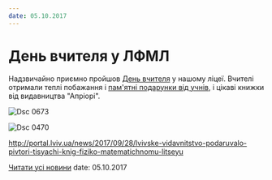 ```yaml
---
date: 05.10.2017
---
```

# День вчителя у ЛФМЛ

Надзвичайно приємно пройшов [День вчителя](/images/blog/день-вчителя-у-лфмл/dsc_0673.jpg) у нашому ліцеї. Вчителі отримали теплі побажання і [пам'ятні подарунки від учнів](/images/blog/день-вчителя-у-лфмл/dsc_0470.jpg), і цікаві книжки від видавництва "Апріорі".

![Dsc 0673](/images/blog/день-вчителя-у-лфмл/dsc_0673.jpg)

![Dsc 0470](/images/blog/день-вчителя-у-лфмл/dsc_0470.jpg)

http://portal.lviv.ua/news/2017/09/28/lvivske-vidavnitstvo-podaruvalo-pivtori-tisyachi-knig-fiziko-matematichnomu-litseyu

[Читати усі новини](/news)
date: 05.10.2017
